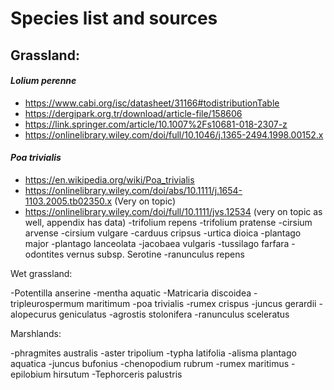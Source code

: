 # Species list and sources

## Grassland:

#### *Lolium perenne*
  - https://www.cabi.org/isc/datasheet/31166#todistributionTable
  - https://dergipark.org.tr/download/article-file/158606
  - https://link.springer.com/article/10.1007%2Fs10681-018-2307-z
  - https://onlinelibrary.wiley.com/doi/full/10.1046/j.1365-2494.1998.00152.x
#### *Poa trivialis*
  - https://en.wikipedia.org/wiki/Poa_trivialis
  - https://onlinelibrary.wiley.com/doi/abs/10.1111/j.1654-1103.2005.tb02350.x (Very on topic)
  - https://onlinelibrary.wiley.com/doi/full/10.1111/jvs.12534 (very on topic as well, appendix has data)
-trifolium repens
-trifolium pratense
-cirsium arvense
-cirsium vulgare
-carduus cripsus
-urtica dioica
-plantago major
-plantago lanceolata
-jacobaea vulgaris
-tussilago farfara
-odontites vernus subsp. Serotine
-ranunculus repens

Wet grassland:

-Potentilla anserine
-mentha aquatic
-Matricaria discoidea
-tripleurospermum maritimum
-poa trivialis
-rumex crispus
-juncus gerardii
-alopecurus geniculatus
-agrostis stolonifera
-ranunculus sceleratus

Marshlands:

-phragmites australis
-aster tripolium
-typha latifolia
-alisma plantago aquatica
-juncus bufonius
-chenopodium rubrum
-rumex maritimus
-epilobium hirsutum
-Tephorceris palustris
